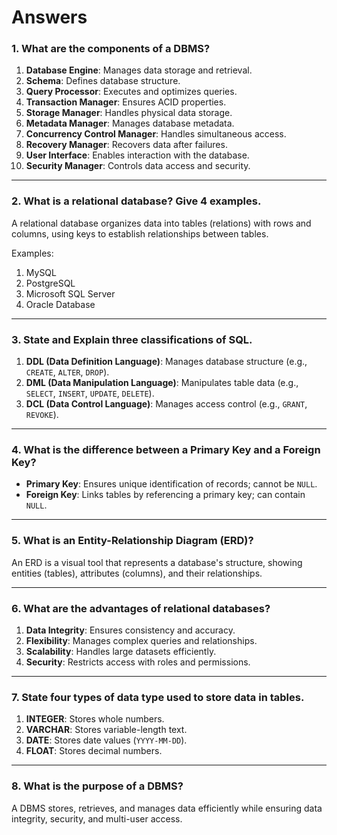 # Answers

### 1. What are the components of a DBMS?
1. **Database Engine**: Manages data storage and retrieval.
2. **Schema**: Defines database structure.
3. **Query Processor**: Executes and optimizes queries.
4. **Transaction Manager**: Ensures ACID properties.
5. **Storage Manager**: Handles physical data storage.
6. **Metadata Manager**: Manages database metadata.
7. **Concurrency Control Manager**: Handles simultaneous access.
8. **Recovery Manager**: Recovers data after failures.
9. **User Interface**: Enables interaction with the database.
10. **Security Manager**: Controls data access and security.

---

### 2. What is a relational database? Give 4 examples.
A relational database organizes data into tables (relations) with rows and columns, using keys to establish relationships between tables.  

Examples:  
1. MySQL  
2. PostgreSQL  
3. Microsoft SQL Server  
4. Oracle Database  

---

### 3. State and Explain three classifications of SQL.
1. **DDL (Data Definition Language)**: Manages database structure (e.g., `CREATE`, `ALTER`, `DROP`).  
2. **DML (Data Manipulation Language)**: Manipulates table data (e.g., `SELECT`, `INSERT`, `UPDATE`, `DELETE`).  
3. **DCL (Data Control Language)**: Manages access control (e.g., `GRANT`, `REVOKE`).  

---

### 4. What is the difference between a Primary Key and a Foreign Key?
- **Primary Key**: Ensures unique identification of records; cannot be `NULL`.  
- **Foreign Key**: Links tables by referencing a primary key; can contain `NULL`.  

---

### 5. What is an Entity-Relationship Diagram (ERD)?
An ERD is a visual tool that represents a database's structure, showing entities (tables), attributes (columns), and their relationships.

---

### 6. What are the advantages of relational databases?
1. **Data Integrity**: Ensures consistency and accuracy.  
2. **Flexibility**: Manages complex queries and relationships.  
3. **Scalability**: Handles large datasets efficiently.  
4. **Security**: Restricts access with roles and permissions.  

---

### 7. State four types of data type used to store data in tables.
1. **INTEGER**: Stores whole numbers.  
2. **VARCHAR**: Stores variable-length text.  
3. **DATE**: Stores date values (`YYYY-MM-DD`).  
4. **FLOAT**: Stores decimal numbers.  

---

### 8. What is the purpose of a DBMS?
A DBMS stores, retrieves, and manages data efficiently while ensuring data integrity, security, and multi-user access.

